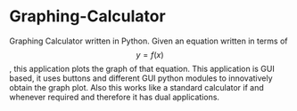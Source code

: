 # Graphing-Calculator
Graphing Calculator written in Python. Given an equation written in terms of $$y = f(x)$$, this application plots the graph of that equation. This application is GUI based, it uses buttons and different GUI python modules to innovatively obtain the graph plot. Also this works like a standard calculator if and whenever required and therefore it has dual applications.
